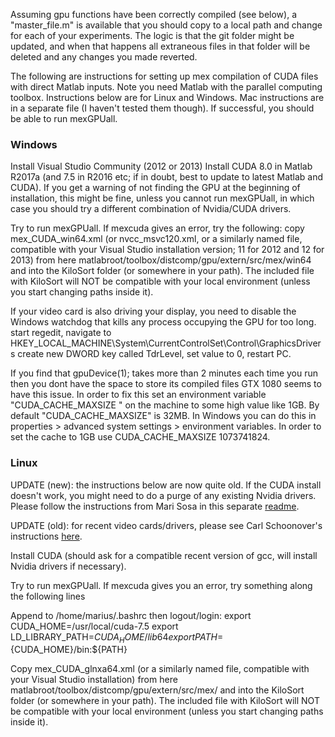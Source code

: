 Assuming gpu functions have been correctly compiled (see below), a "master_file.m" is available that you should copy to a local path and change for each of your experiments. The logic is that the git folder might be updated, and when that happens all extraneous files in that folder will be deleted and any changes you made reverted. 

The following are instructions for setting up mex compilation of CUDA files with direct Matlab inputs. Note you need Matlab with the parallel computing toolbox. Instructions below are for Linux and  Windows. Mac instructions are in a separate file (I haven't tested them though). If successful, you should be able to run mexGPUall. 

### Windows

Install Visual Studio Community (2012 or 2013)
Install CUDA 8.0 in Matlab R2017a (and 7.5 in R2016 etc; if in doubt, best to update to latest Matlab and CUDA). If you get a warning of not finding the GPU at the beginning of installation, this might be fine, unless you cannot run mexGPUall, in which case you should try a different combination of Nvidia/CUDA drivers. 

Try to run mexGPUall. If mexcuda gives an error, try the following: copy mex_CUDA_win64.xml (or nvcc_msvc120.xml, or a similarly named file, compatible with your Visual Studio installation version; 11 for 2012 and 12 for 2013) from here
matlabroot/toolbox/distcomp/gpu/extern/src/mex/win64 and into the KiloSort folder (or somewhere in your path). The included file with KiloSort will NOT be compatible with your local environment (unless you start changing paths inside it). 

If your video card is also driving your display, you need to disable the Windows watchdog that kills any process occupying the GPU for too long. 
start regedit,
navigate to HKEY_LOCAL_MACHINE\System\CurrentControlSet\Control\GraphicsDrivers
create new DWORD key called TdrLevel, set value to 0,
restart PC.

If you find that gpuDevice(1); takes more than 2 minutes each time you 
run then you dont have the space to store its compiled files
GTX 1080 seems to have this issue. 
In order to fix this set an environment variable "CUDA_CACHE_MAXSIZE " on the machine to 
some high value like 1GB.  By default "CUDA_CACHE_MAXSIZE" is 32MB. 
In Windows you can do this in properties > advanced system settings > environment variables. 
In order to set the cache to 1GB use CUDA_CACHE_MAXSIZE 1073741824. 



### Linux

UPDATE (new): the instructions below are now quite old. If the CUDA install doesn't work, you might need to do a purge of any existing Nvidia drivers. Please follow the instructions from Mari Sosa in this separate [readme](https://github.com/MouseLand/Kilosort2/blob/master/Docs/Ubuntu_installation/Kilosort2-Installation-for-Linux.md).

UPDATE (old): for recent video cards/drivers, please see Carl Schoonover's instructions [here](https://groups.google.com/forum/#!topic/phy-users/g0FSHRI0Nao).

Install CUDA (should ask for a compatible recent version of gcc, will install Nvidia drivers if necessary).

Try to run mexGPUall. If mexcuda gives you an error, try something along the following lines

Append to /home/marius/.bashrc then logout/login:
export CUDA_HOME=/usr/local/cuda-7.5 
export LD_LIBRARY_PATH=${CUDA_HOME}/lib64 
export PATH=${CUDA_HOME}/bin:${PATH} 

Copy mex_CUDA_glnxa64.xml (or a similarly named file, compatible with your Visual Studio installation) from here
matlabroot/toolbox/distcomp/gpu/extern/src/mex/
and into the KiloSort folder (or somewhere in your path). The included file with KiloSort will NOT be compatible with your local environment (unless you start changing paths inside it). 


